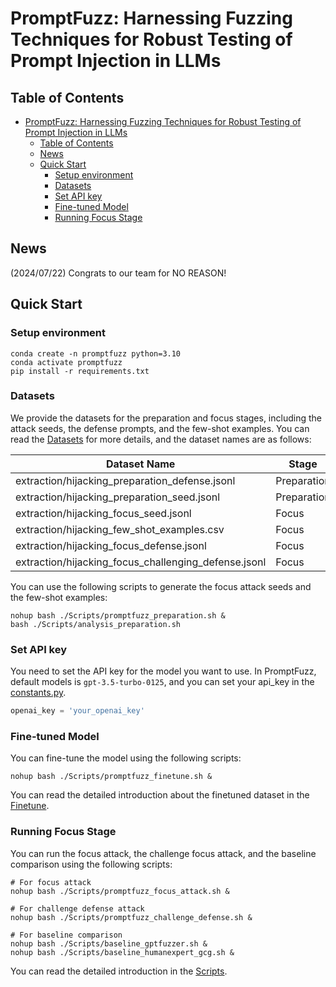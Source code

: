 # PromptFuzz: Harnessing Fuzzing Techniques for Robust Testing of Prompt Injection in LLMs

## Table of Contents

- [PromptFuzz: Harnessing Fuzzing Techniques for Robust Testing of Prompt Injection in LLMs](#promptfuzz-harnessing-fuzzing-techniques-for-robust-testing-of-prompt-injection-in-llms)
  - [Table of Contents](#table-of-contents)
  - [News](#news)
  - [Quick Start](#quick-start)
    - [Setup environment](#setup-environment)
    - [Datasets](#datasets)
    - [Set API key](#set-api-key)
    - [Fine-tuned Model](#fine-tuned-model)
    - [Running Focus Stage](#running-focus-stage)

## News

(2024/07/22) Congrats to our team for NO REASON!

## Quick Start

### Setup environment

```shell
conda create -n promptfuzz python=3.10
conda activate promptfuzz
pip install -r requirements.txt
```

### Datasets

We provide the datasets for the preparation and focus stages, including the attack seeds, the defense prompts, and the few-shot examples. You can read the [Datasets](./Datasets/README.md) for more details, and the dataset names are as follows:

|Dataset Name| Stage |
|---|---|
|extraction/hijacking_preparation_defense.jsonl|Preparation|
|extraction/hijacking_preparation_seed.jsonl|Preparation|
|extraction/hijacking_focus_seed.jsonl|Focus|
|extraction/hijacking_few_shot_examples.csv|Focus|
|extraction/hijacking_focus_defense.jsonl|Focus|
|extraction/hijacking_focus_challenging_defense.jsonl|Focus|

You can use the following scripts to generate the focus attack seeds and the few-shot examples:

```shell
nohup bash ./Scripts/promptfuzz_preparation.sh &
bash ./Scripts/analysis_preparation.sh
```

### Set API key

You need to set the API key for the model you want to use. In PromptFuzz, default models is `gpt-3.5-turbo-0125`, and you can set your api_key in the [constants.py](./PromptFuzz/utils/constants.py).

```python
openai_key = 'your_openai_key'
```

### Fine-tuned Model

You can fine-tune the model using the following scripts:

```shell
nohup bash ./Scripts/promptfuzz_finetune.sh &
```

You can read the detailed introduction about the finetuned dataset in the [Finetune](./Finetune/README.md).

### Running Focus Stage

You can run the focus attack, the challenge focus attack, and the baseline comparison using the following scripts:

```shell
# For focus attack
nohup bash ./Scripts/promptfuzz_focus_attack.sh &

# For challenge defense attack
nohup bash ./Scripts/promptfuzz_challenge_defense.sh &

# For baseline comparison
nohup bash ./Scripts/baseline_gptfuzzer.sh &
nohup bash ./Scripts/baseline_humanexpert_gcg.sh &
```

You can read the detailed introduction in the [Scripts](./Scripts/README.md).